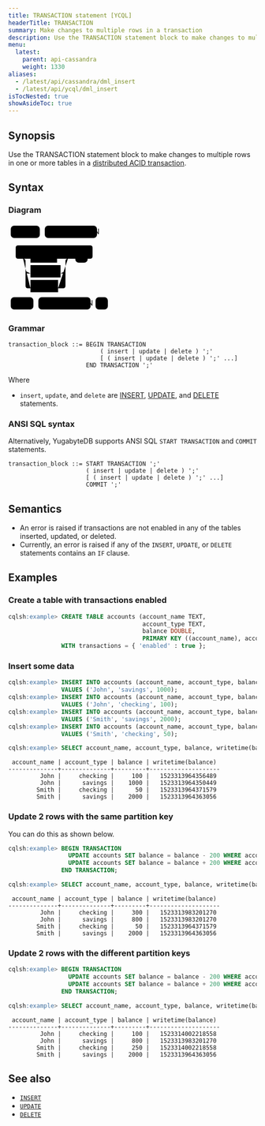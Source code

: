 ```yaml
---
title: TRANSACTION statement [YCQL]
headerTitle: TRANSACTION
summary: Make changes to multiple rows in a transaction
description: Use the TRANSACTION statement block to make changes to multiple rows in one or more tables in a distributed ACID transaction.
menu:
  latest:
    parent: api-cassandra
    weight: 1330
aliases:
  - /latest/api/cassandra/dml_insert
  - /latest/api/ycql/dml_insert
isTocNested: true
showAsideToc: true
---
```


## Synopsis

Use the TRANSACTION statement block to make changes to multiple rows in one or more tables in a [distributed ACID transaction](../../../architecture/transactions/distributed-txns).

## Syntax

### Diagram

<svg class="rrdiagram" version="1.1" xmlns:xlink="http://www.w3.org/1999/xlink" xmlns="http://www.w3.org/2000/svg" width="207" height="180" viewbox="0 0 207 180"><path class="connector" d="M0 22h5m59 0h10m106 0h5m-185 50h25m-5 0q-5 0-5-5v-17q0-5 5-5h146q5 0 5 5v17q0 5-5 5m-141 0h20m54 0h27m-91 25q0 5 5 5h5m61 0h5q5 0 5-5m-86-25q5 0 5 5v50q0 5 5 5h5m56 0h10q5 0 5-5v-50q0-5 5-5m5 0h10m25 0h25m-186 95h5m46 0h10m106 0h10m25 0h5"/><rect class="literal" x="5" y="5" width="59" height="25" rx="7"/><text class="text" x="15" y="22">BEGIN</text><rect class="literal" x="74" y="5" width="106" height="25" rx="7"/><text class="text" x="84" y="22">TRANSACTION</text><a xlink:href="../grammar_diagrams#insert"><rect class="rule" x="45" y="55" width="54" height="25"/><text class="text" x="55" y="72">insert</text></a><a xlink:href="../grammar_diagrams#update"><rect class="rule" x="45" y="85" width="61" height="25"/><text class="text" x="55" y="102">update</text></a><a xlink:href="../grammar_diagrams#delete"><rect class="rule" x="45" y="115" width="56" height="25"/><text class="text" x="55" y="132">delete</text></a><rect class="literal" x="136" y="55" width="25" height="25" rx="7"/><text class="text" x="146" y="72">;</text><rect class="literal" x="5" y="150" width="46" height="25" rx="7"/><text class="text" x="15" y="167">END</text><rect class="literal" x="61" y="150" width="106" height="25" rx="7"/><text class="text" x="71" y="167">TRANSACTION</text><rect class="literal" x="177" y="150" width="25" height="25" rx="7"/><text class="text" x="187" y="167">;</text></svg>

### Grammar

```
transaction_block ::= BEGIN TRANSACTION
                          ( insert | update | delete ) ';'
                          [ ( insert | update | delete ) ';' ...]
                      END TRANSACTION ';'
```

Where

- `insert`, `update`, and `delete` are [INSERT](../dml_insert), [UPDATE](../dml_update), and [DELETE](../dml_delete) statements.

### ANSI SQL syntax

Alternatively, YugabyteDB supports ANSI SQL `START TRANSACTION` and `COMMIT` statements.

```
transaction_block ::= START TRANSACTION ';'
                      ( insert | update | delete ) ';'
                      [ ( insert | update | delete ) ';' ...]
                      COMMIT ';'
```

## Semantics

- An error is raised if transactions are not enabled in any of the tables inserted, updated, or deleted.
- Currently, an error is raised if any of the `INSERT`, `UPDATE`, or `DELETE` statements contains an `IF` clause.

## Examples

### Create a table with transactions enabled

```sql
cqlsh:example> CREATE TABLE accounts (account_name TEXT,
                                      account_type TEXT,
                                      balance DOUBLE,
                                      PRIMARY KEY ((account_name), account_type))
               WITH transactions = { 'enabled' : true };
```

### Insert some data

```sql
cqlsh:example> INSERT INTO accounts (account_name, account_type, balance)
               VALUES ('John', 'savings', 1000);
cqlsh:example> INSERT INTO accounts (account_name, account_type, balance)
               VALUES ('John', 'checking', 100);
cqlsh:example> INSERT INTO accounts (account_name, account_type, balance)
               VALUES ('Smith', 'savings', 2000);
cqlsh:example> INSERT INTO accounts (account_name, account_type, balance)
               VALUES ('Smith', 'checking', 50);
```

```sql
cqlsh:example> SELECT account_name, account_type, balance, writetime(balance) FROM accounts;
```

```
 account_name | account_type | balance | writetime(balance)
--------------+--------------+---------+--------------------
         John |     checking |     100 |   1523313964356489
         John |      savings |    1000 |   1523313964350449
        Smith |     checking |      50 |   1523313964371579
        Smith |      savings |    2000 |   1523313964363056
```

### Update 2 rows with the same partition key

You can do this as shown below.

```sql
cqlsh:example> BEGIN TRANSACTION
                 UPDATE accounts SET balance = balance - 200 WHERE account_name = 'John' AND account_type = 'savings';
                 UPDATE accounts SET balance = balance + 200 WHERE account_name = 'John' AND account_type = 'checking';
               END TRANSACTION;
```

```sql
cqlsh:example> SELECT account_name, account_type, balance, writetime(balance) FROM accounts;
```

```
 account_name | account_type | balance | writetime(balance)
--------------+--------------+---------+--------------------
         John |     checking |     300 |   1523313983201270
         John |      savings |     800 |   1523313983201270
        Smith |     checking |      50 |   1523313964371579
        Smith |      savings |    2000 |   1523313964363056
```

### Update 2 rows with the different partition keys

```sql
cqlsh:example> BEGIN TRANSACTION
                 UPDATE accounts SET balance = balance - 200 WHERE account_name = 'John' AND account_type = 'checking';
                 UPDATE accounts SET balance = balance + 200 WHERE account_name = 'Smith' AND account_type = 'checking';
               END TRANSACTION;
```

```sql
cqlsh:example> SELECT account_name, account_type, balance, writetime(balance) FROM accounts;
```

```
 account_name | account_type | balance | writetime(balance)
--------------+--------------+---------+--------------------
         John |     checking |     100 |   1523314002218558
         John |      savings |     800 |   1523313983201270
        Smith |     checking |     250 |   1523314002218558
        Smith |      savings |    2000 |   1523313964363056
```

## See also

- [`INSERT`](../dml_insert)
- [`UPDATE`](../dml_update)
- [`DELETE`](../dml_delete)
